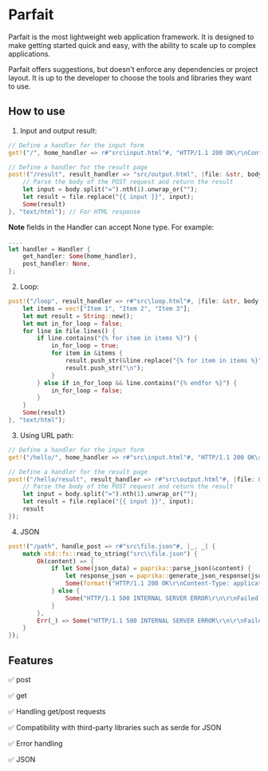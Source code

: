# Parfait

Parfait is the most lightweight web application framework. It is designed to make getting started quick and easy, with the ability to scale up to complex applications.

Parfait offers suggestions, but doesn't enforce any dependencies or project layout. It is up to the developer to choose the tools and libraries they want to use.

## How to use

1. Input and output result:

```rust
// Define a handler for the input form
get!("/", home_handler => r#"src\input.html"#, "HTTP/1.1 200 OK\r\nContent-Type: text/html\r\n\r\n");

// Define a handler for the result page
post!("/result", result_handler => "src/output.html", |file: &str, body: &str| {
    // Parse the body of the POST request and return the result
    let input = body.split("=").nth(1).unwrap_or("");
    let result = file.replace("{{ input }}", input);
    Some(result)
}, "text/html"); // For HTML response
```

**Note** fields in the Handler can accept None type. For example:

```rust
....
let handler = Handler {
    get_handler: Some(home_handler),
    post_handler: None,
};
```

2. Loop:

```rust
post!("/loop", result_handler => r#"src\loop.html"#, |file: &str, body: &str| {
    let items = vec!["Item 1", "Item 2", "Item 3"];
    let mut result = String::new();
    let mut in_for_loop = false;
    for line in file.lines() {
        if line.contains("{% for item in items %}") {
            in_for_loop = true;
            for item in &items {
                result.push_str(&line.replace("{% for item in items %}", &format!("{}", item)));
                result.push_str("\n");
            }
        } else if in_for_loop && line.contains("{% endfor %}") {
            in_for_loop = false;
        }
    }
    Some(result)
}, "text/html");
```

3. Using URL path:

```rust
// Define a handler for the input form
get!("/hello/", home_handler => r#"src\input.html"#, "HTTP/1.1 200 OK\r\nContent-Type: text/html\r\n\r\n");

// Define a handler for the result page
post!("/hello/result", result_handler => r#"src\output.html"#, |file: &str, body: &str| {
    // Parse the body of the POST request and return the result
    let input = body.split("=").nth(1).unwrap_or("");
    let result = file.replace("{{ input }}", input);
    result
});
```

4. JSON

```rust
post!("/path", handle_post => r#"src\file.json"#, |_, _| {
    match std::fs::read_to_string("src\\file.json") {
        Ok(content) => {
            if let Some(json_data) = paprika::parse_json(&content) {
                let response_json = paprika::generate_json_response(json_data);
                Some(format!("HTTP/1.1 200 OK\r\nContent-Type: application/json\r\n\r\n{}", response_json))
            } else {
                Some("HTTP/1.1 500 INTERNAL SERVER ERROR\r\n\r\nFailed to parse JSON".to_owned())
            }
        },
        Err(_) => Some("HTTP/1.1 500 INTERNAL SERVER ERROR\r\n\r\nFailed to read file".to_owned()),
    }
});
```

## Features

✅ post

✅ get

✅ Handling get/post requests

✅ Compatibility with third-party libraries such as serde for JSON

✅ Error handling

✅ JSON